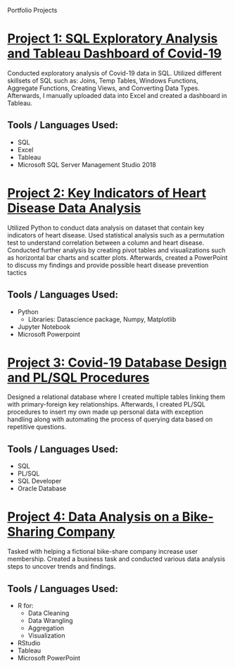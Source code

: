 Portfolio Projects

# [Project 1: SQL Exploratory Analysis and Tableau Dashboard of Covid-19](https://github.com/DavidSeo382/SQL-Exploratory-Analysis-and-Tableau-Dashboard-of-Covid-19)

Conducted exploratory analysis of Covid-19 data in SQL. Utilized different skillsets of SQL such as: Joins, Temp Tables, Windows Functions, Aggregate Functions, Creating Views, and Converting Data Types. Afterwards, I manually uploaded data into Excel and created a dashboard in Tableau.

## Tools / Languages Used:
* SQL
* Excel
* Tableau
* Microsoft SQL Server Management Studio 2018

# [Project 2: Key Indicators of Heart Disease Data Analysis](https://github.com/DavidSeo382/Key-Indicators-of-Heart-Disease-Data-Analysis)

Utilized Python to conduct data analysis on dataset that contain key indicators of heart disease. Used statistical analysis such as a permutation test to understand correlation between a column and heart disease. Conducted further analysis by creating pivot tables and visualizations such as horizontal bar charts and scatter plots. Afterwards, created a PowerPoint to discuss my findings and provide possible heart disease prevention tactics

## Tools / Languages Used:
* Python 
  * Libraries: Datascience package, Numpy, Matplotlib
* Jupyter Notebook
* Microsoft Powerpoint

# [Project 3: Covid-19 Database Design and PL/SQL Procedures](https://github.com/DavidSeo382/Covid-19-Database-Design-and-SQL-Procedures)

Designed a relational database where I created multiple tables linking them with primary-foreign key relationships. Afterwards, I created PL/SQL procedures to insert my own made up personal data with exception handling along with automating the process of querying data based on repetitive questions.

## Tools / Languages Used:
* SQL
* PL/SQL
* SQL Developer
* Oracle Database


# [Project 4: Data Analysis on a Bike-Sharing Company](https://github.com/DavidSeo382/Google-Data-Analytics-Capstone-Project)

Tasked with helping a fictional bike-share company increase user membership. Created a business task and conducted various data analysis steps to uncover trends and findings. 

## Tools / Languages Used:
* R for:
  * Data Cleaning
  * Data Wrangling
  * Aggregation
  * Visualization
* RStudio
* Tableau
* Microsoft PowerPoint





